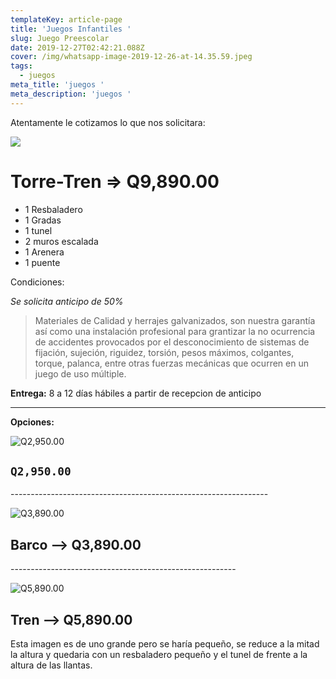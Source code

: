 ```yaml
---
templateKey: article-page
title: 'Juegos Infantiles '
slug: Juego Preescolar
date: 2019-12-27T02:42:21.088Z
cover: /img/whatsapp-image-2019-12-26-at-14.35.59.jpeg
tags:
  - juegos
meta_title: 'juegos '
meta_description: 'juegos '
---
```

Atentamente le cotizamos lo que nos solicitara:

![](/img/whatsapp-image-2019-12-26-at-14.35.59.jpeg)

# Torre-Tren  =>               **Q9,890.00**

* 1 Resbaladero
* 1 Gradas
* 1 tunel
* 2 muros escalada 
* 1 Arenera
* 1 puente

Condiciones:

_Se solicita anticipo de 50%_

> Materiales de Calidad y herrajes galvanizados, son nuestra garantía así como una instalación profesional para grantizar la no ocurrencia de accidentes provocados por el desconocimiento de sistemas de fijación, sujeción, riguidez, torsión, pesos máximos, colgantes, torque, palanca, entre otras fuerzas mecánicas que ocurren en un juego de uso múltiple.

**Entrega:** 8 a 12 días hábiles a partir de recepcion de anticipo

- - -

**Opciones:**

![Q2,950.00](/img/baby-toddler.jpg "Q2,950.00")

## **`Q2,950.00`**

\----------------------------------------------------------------

![Q3,890.00](/img/swashbuckler_01.jpg "Q3,890.00")

## Barco --> Q3,890.00

\--------------------------------------------------------



![Q5,890.00](/img/childrens-train.jpg "Q5,890.00")

## Tren --> Q5,890.00

Esta imagen es de uno grande pero se haría pequeño, se reduce a la mitad la altura y quedaria con un resbaladero pequeño y el tunel de frente a la altura de las llantas.
